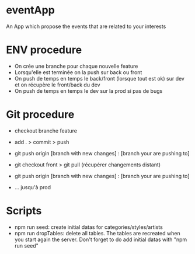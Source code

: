 # eventApp

An App which propose the events that are related to your interests

# ENV procedure

- On crée une branche pour chaque nouvelle feature
- Lorsqu'elle est terminée on la push sur back ou front
- On push de temps en temps le back/front (lorsque tout est ok) sur dev et on récupère le front/back du dev
- On push de temps en temps le dev sur la prod si pas de bugs

# Git procedure

- checkout branche feature
- add . > commit > push
- git push origin [branch with new changes] : [branch your are pushing to]

- git checkout front > git pull (récupérer changements distant)
- git push origin [branch with new changes] : [branch your are pushing to]
- ... jusqu'à prod

# Scripts

- npm run seed: create initial datas for categories/styles/artists
- npm run dropTables: delete all tables. The tables are recreated when you start again the server. Don't forget to do add initial datas with "npm run seed"
